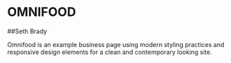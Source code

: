 # OMNIFOOD

##Seth Brady

Omnifood is an example business page using modern styling practices and responsive design elements for a clean and contemporary looking site.
